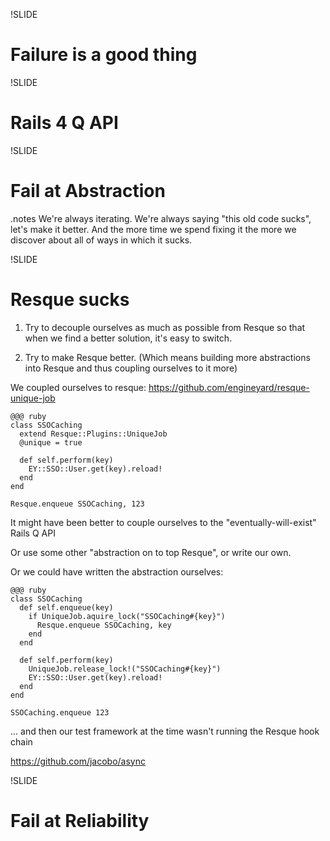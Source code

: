 
!SLIDE
# Failure is a good thing


!SLIDE
# Rails 4 Q API


!SLIDE
# Fail at Abstraction

.notes We're always iterating. We're always saying "this old code sucks", let's make it better. And the more time we spend fixing it the more we discover about all of ways in which it sucks.

!SLIDE
# Resque sucks

1. Try to decouple ourselves as much as possible from Resque so that when we find a better solution, it's easy to switch.

2. Try to make Resque better. (Which means building more abstractions into Resque and thus coupling ourselves to it more)

We coupled ourselves to resque:
https://github.com/engineyard/resque-unique-job

    @@@ ruby
    class SSOCaching
      extend Resque::Plugins::UniqueJob
      @unique = true

      def self.perform(key)
        EY::SSO::User.get(key).reload!
      end
    end

    Resque.enqueue SSOCaching, 123

It might have been better to couple ourselves to the "eventually-will-exist" Rails Q API

Or use some other "abstraction on to top Resque", or write our own.

Or we could have written the abstraction ourselves:

    @@@ ruby
    class SSOCaching
      def self.enqueue(key)
        if UniqueJob.aquire_lock("SSOCaching#{key}")
          Resque.enqueue SSOCaching, key
        end
      end

      def self.perform(key)
        UniqueJob.release_lock!("SSOCaching#{key}")
        EY::SSO::User.get(key).reload!
      end
    end

    SSOCaching.enqueue 123


... and then our test framework at the time wasn't running the Resque hook chain


https://github.com/jacobo/async


!SLIDE
# Fail at Reliability


